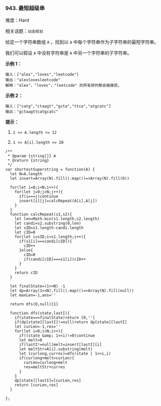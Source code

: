 ### 943. 最短超级串

难度：Hard

相关话题：`动态规划`

给定一个字符串数组  `A` ，找到以 `A` 中每个字符串作为子字符串的最短字符串。



我们可以假设  `A`  中没有字符串是  `A`  中另一个字符串的子字符串。







**示例 1：** 



```
输入：["alex","loves","leetcode"]
输出："alexlovesleetcode"
解释："alex"，"loves"，"leetcode" 的所有排列都会被接受。
```


**示例 2：** 



```
输入：["catg","ctaagt","gcta","ttca","atgcatc"]
输出："gctaagttcatgcatc"
```






**提示：** 




1.  `1 <= A.length <= 12` 

2.  `1 <= A[i].length <= 20` 








```
/**
 * @param {string[]} A
 * @return {string}
 */
var shortestSuperstring = function(A) {
  let N=A.length
  let insert=Array(N).fill().map(()=>Array(N).fill(0))
  
  for(let i=0;i<N;i++){
    for(let j=0;j<N;j++){
      if(i===j)continue
      insert[i][j]=calcRepeat(A[i],A[j])
    }
  }
  function calcRepeat(s1,s2){
    let len=Math.min(s1.length,s2.length)
    let candi=s2.substring(0,len)
    let sID=s1.length-candi.length
    let cID=0
    for(let i=sID;i<s1.length;i++){
      if(s1[i]===candi[cID]){
        cID++
      }else{
        cID=0
        if(candi[cID]===s1[i])cID++
      }
    }
    return cID
  }

  let finalState=(1<<N) -1
  let dp=Array(1<<N).fill().map(()=>Array(N).fill(null))
  let maxLen=-1,ans=''

  return dfs(0,null)[1]
  
  function dfs(state,lastI){
    if(state===finalState)return [0,'']
    if(dp[state][lastI]!=null)return dp[state][lastI]
    let curLen=-1,res=''
    for(let i=0;i<N;i++){
      if((state &amp; 1<<i)!=0)continue
      let melt=0
      if(lastI!=null)melt=insert[lastI][i]
      let meltStr=A[i].substring(melt)
      let [curlong,curres]=dfs(state | 1<<i,i)
      if(curlong+melt>curLen){
        curLen=curlong+melt
        res=meltStr+curres
      }
    }
    dp[state][lastI]=[curLen,res]
    return [curLen,res]
  }

};
```

